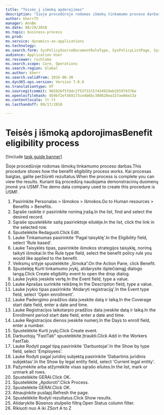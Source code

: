 ```yaml
--- 
title: "Teisės į išmoką apdorojimas"
description: "Šioje procedūroje rodomas išmokų tinkamumo proceso darbas."
author: kherr75
manager: AnnBe
ms.date: 08/29/2018
ms.topic: business-process
ms.prod: 
ms.service: dynamics-ax-applications
ms.technology: 
ms.search.form: SysPolicySourceDocumentRuleType, SysPolicyListPage, SysPolicy, HcmBenefitEligibilityPolicy, HcmBenefit
audience: Application User
ms.reviewer: rschloma
ms.search.scope: Core, Operations
ms.search.region: Global
ms.author: kherr
ms.search.validFrom: 2016-06-30
ms.dyn365.ops.version: Version 7.0.0
ms.translationtype: HT
ms.sourcegitcommit: 965826f5fddc2f53f33157434929eb265979376e
ms.openlocfilehash: 859bf2ef369173ce4b6bc380820ea157ae86e13a
ms.contentlocale: lt-lt
ms.lasthandoff: 09/17/2018

---
```

# <a name="benefit-eligibility-process"></a><span data-ttu-id="a904b-103">Teisės į išmoką apdorojimas</span><span class="sxs-lookup"><span data-stu-id="a904b-103">Benefit eligibility process</span></span>

[!include [task guide banner](../../includes/task-guide-banner.md)]

<span data-ttu-id="a904b-104">Šioje procedūroje rodomas išmokų tinkamumo proceso darbas.</span><span class="sxs-lookup"><span data-stu-id="a904b-104">This procedure shows how the benefit eligibility process works.</span></span> <span data-ttu-id="a904b-105">Kai procesas baigtas, galite peržiūrėti rezultatus.</span><span class="sxs-lookup"><span data-stu-id="a904b-105">When the process is complete you can view the results.</span></span> <span data-ttu-id="a904b-106">Kuriant šią procedūrą naudojama demonstracinių duomenų įmonė yra USMF.</span><span class="sxs-lookup"><span data-stu-id="a904b-106">The demo data company used to create this procedure is USMF.</span></span>

1. <span data-ttu-id="a904b-107">Pasirinkite Personalas > Išmokos > Išmokos.</span><span class="sxs-lookup"><span data-stu-id="a904b-107">Go to Human resources > Benefits > Benefits.</span></span>
2. <span data-ttu-id="a904b-108">Sąraše raskite ir pasirinkite norimą įrašą.</span><span class="sxs-lookup"><span data-stu-id="a904b-108">In the list, find and select the desired record.</span></span>
3. <span data-ttu-id="a904b-109">Sąraše spustelėkite saitą pasirinktoje eilutėje.</span><span class="sxs-lookup"><span data-stu-id="a904b-109">In the list, click the link in the selected row.</span></span>
4. <span data-ttu-id="a904b-110">Spustelėkite Redaguoti.</span><span class="sxs-lookup"><span data-stu-id="a904b-110">Click Edit.</span></span>
5. <span data-ttu-id="a904b-111">Lauke Tinkamumas pasirinkite 'Pagal taisyklę'.</span><span class="sxs-lookup"><span data-stu-id="a904b-111">In the Eligibility field, select 'Rule based'.</span></span>
6. <span data-ttu-id="a904b-112">Lauke Taisyklės tipas, pasirinkite išmokos strategijos taisyklę, norimą taikyti išmokai.</span><span class="sxs-lookup"><span data-stu-id="a904b-112">In the Rule type field, select the benefit policy rule you would like applied to the benefit.</span></span>
7. <span data-ttu-id="a904b-113">Veiksmų srityje spustelėkite „Išmoka“.</span><span class="sxs-lookup"><span data-stu-id="a904b-113">On the Action Pane, click Benefit.</span></span>
8. <span data-ttu-id="a904b-114">Spustelėję Kurti tinkamumo įvykį, atidarysite išplečiamąjį dialogo langą.</span><span class="sxs-lookup"><span data-stu-id="a904b-114">Click Create eligibility event to open the drop dialog.</span></span>
9. <span data-ttu-id="a904b-115">Lauke Įvykis įveskite vertę.</span><span class="sxs-lookup"><span data-stu-id="a904b-115">In the Event field, type a value.</span></span>
10. <span data-ttu-id="a904b-116">Lauke Aprašas surinkite reikšmę.</span><span class="sxs-lookup"><span data-stu-id="a904b-116">In the Description field, type a value.</span></span>
11. <span data-ttu-id="a904b-117">Lauke Įvykio tipas pasirinkite 'Atidaryti registraciją'.</span><span class="sxs-lookup"><span data-stu-id="a904b-117">In the Event type field, select 'Open enrollment'.</span></span>
12. <span data-ttu-id="a904b-118">Lauke Padengimo pradžios data įveskite datą ir laiką.</span><span class="sxs-lookup"><span data-stu-id="a904b-118">In the Coverage start date field, enter a date and time.</span></span>
13. <span data-ttu-id="a904b-119">Lauke Registracijos laikotarpio pradžios data įveskite datą ir laiką.</span><span class="sxs-lookup"><span data-stu-id="a904b-119">In the Enrollment period start date field, enter a date and time.</span></span>
14. <span data-ttu-id="a904b-120">Lauke Registracijos dienos įveskite numerį.</span><span class="sxs-lookup"><span data-stu-id="a904b-120">In the Days to enroll field, enter a number.</span></span>
15. <span data-ttu-id="a904b-121">Spustelėkite Kurti įvykį.</span><span class="sxs-lookup"><span data-stu-id="a904b-121">Click Create event.</span></span>
16. <span data-ttu-id="a904b-122">Darbuotojų "FastTab" spustelėkite Įtraukti.</span><span class="sxs-lookup"><span data-stu-id="a904b-122">Click Add in the Workers FastTab.</span></span>
17. <span data-ttu-id="a904b-123">Lauke Rodyti pagal tipą pasirinkite 'Darbuotojai'.</span><span class="sxs-lookup"><span data-stu-id="a904b-123">In the Show by type field, select 'Employees'.</span></span>
18. <span data-ttu-id="a904b-124">Lauke Rodyti pagal juridinį subjektą pasirinkite 'Dabartinis juridinis subjektas'.</span><span class="sxs-lookup"><span data-stu-id="a904b-124">In the Show by legal entity field, select 'Current legal entity'.</span></span>
19. <span data-ttu-id="a904b-125">Pažymėkite arba atžymėkite visas sąrašo eilutes.</span><span class="sxs-lookup"><span data-stu-id="a904b-125">In the list, mark or unmark all rows.</span></span>
20. <span data-ttu-id="a904b-126">Spustelėkite GERAI.</span><span class="sxs-lookup"><span data-stu-id="a904b-126">Click OK.</span></span>
21. <span data-ttu-id="a904b-127">Spustelėkite „Apdoroti“.</span><span class="sxs-lookup"><span data-stu-id="a904b-127">Click Process.</span></span>
22. <span data-ttu-id="a904b-128">Spustelėkite GERAI.</span><span class="sxs-lookup"><span data-stu-id="a904b-128">Click OK.</span></span>
23. <span data-ttu-id="a904b-129">Atnaujinkite puslapį.</span><span class="sxs-lookup"><span data-stu-id="a904b-129">Refresh the page.</span></span>
24. <span data-ttu-id="a904b-130">Spustelėkite Rodyti rezultatus.</span><span class="sxs-lookup"><span data-stu-id="a904b-130">Click Show results.</span></span>
25. <span data-ttu-id="a904b-131">Atidarykite Būsenos stulpelio filtrą.</span><span class="sxs-lookup"><span data-stu-id="a904b-131">Open Status column filter.</span></span>
26. <span data-ttu-id="a904b-132">Rikiuoti nuo A iki Z</span><span class="sxs-lookup"><span data-stu-id="a904b-132">Sort A to Z</span></span>


